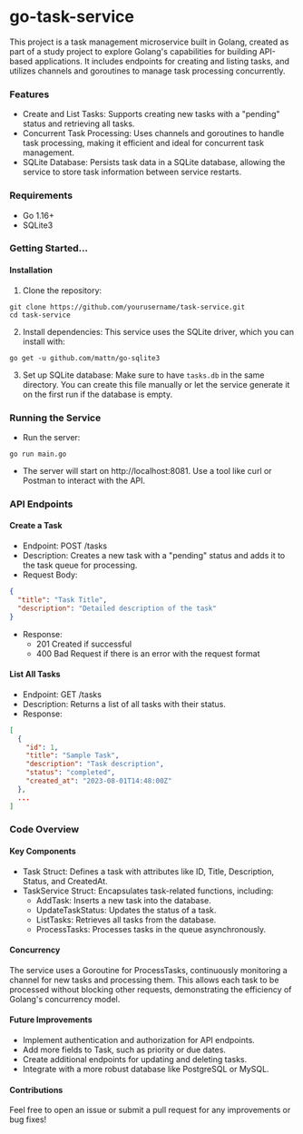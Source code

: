 # go-task-service
This project is a task management microservice built in Golang, created as part of a study project to explore Golang's capabilities for building API-based applications. It includes endpoints for creating and listing tasks, and utilizes channels and goroutines to manage task processing concurrently.

### Features
 - Create and List Tasks: Supports creating new tasks with a "pending" status and retrieving all tasks.
 - Concurrent Task Processing: Uses channels and goroutines to handle task processing, making it efficient and ideal for concurrent task management.
 - SQLite Database: Persists task data in a SQLite database, allowing the service to store task information between service restarts.

### Requirements
 - Go 1.16+
 - SQLite3

### Getting Started...

#### Installation
 1. Clone the repository:
```
git clone https://github.com/yourusername/task-service.git
cd task-service
```

 2. Install dependencies: This service uses the SQLite driver, which you can install with:
```
go get -u github.com/mattn/go-sqlite3
```

3. Set up SQLite database: Make sure to have `tasks.db` in the same directory. You can create this file manually or let the service generate it on the first run if the database is empty.

### Running the Service
 - Run the server:
```
go run main.go
```
 - The server will start on http://localhost:8081. Use a tool like curl or Postman to interact with the API.

### API Endpoints

#### Create a Task
 - Endpoint: POST /tasks
 - Description: Creates a new task with a "pending" status and adds it to the task queue for processing.
 - Request Body:
```json
{
  "title": "Task Title",
  "description": "Detailed description of the task"
}
```
 - Response:
   - 201 Created if successful
   - 400 Bad Request if there is an error with the request format

#### List All Tasks
 - Endpoint: GET /tasks
 - Description: Returns a list of all tasks with their status.
 - Response:
```json
[
  {
    "id": 1,
    "title": "Sample Task",
    "description": "Task description",
    "status": "completed",
    "created_at": "2023-08-01T14:48:00Z"
  },
  ...
]
```

### Code Overview
#### Key Components
 - Task Struct: Defines a task with attributes like ID, Title, Description, Status, and CreatedAt.
 - TaskService Struct: Encapsulates task-related functions, including:
   - AddTask: Inserts a new task into the database.
   - UpdateTaskStatus: Updates the status of a task.
   - ListTasks: Retrieves all tasks from the database.
   - ProcessTasks: Processes tasks in the queue asynchronously.

#### Concurrency
The service uses a Goroutine for ProcessTasks, continuously monitoring a channel for new tasks and processing them. This allows each task to be processed without blocking other requests, demonstrating the efficiency of Golang's concurrency model.

#### Future Improvements
 - Implement authentication and authorization for API endpoints.
 - Add more fields to Task, such as priority or due dates.
 - Create additional endpoints for updating and deleting tasks.
 - Integrate with a more robust database like PostgreSQL or MySQL.

#### Contributions
Feel free to open an issue or submit a pull request for any improvements or bug fixes!
